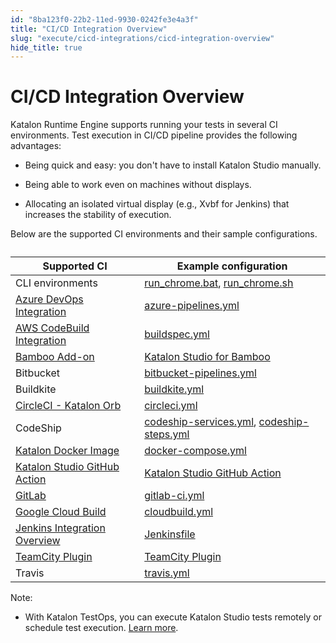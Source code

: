 ```yaml
---
id: "8ba123f0-22b2-11ed-9930-0242fe3e4a3f"
title: "CI/CD Integration Overview"
slug: "execute/cicd-integrations/cicd-integration-overview"
hide_title: true
---
```


# <a id="id" class="anchor_top_offset"/><a id="ariaid-title1" class="anchor_top_offset"/>CI/CD Integration Overview

<div xmlns="http://www.w3.org/1999/xhtml" className="p">Katalon Runtime Engine supports running your tests in several CI environments. Test execution in CI/CD pipeline provides the following advantages:<ul className="ul"><li className="li"><p className="p">Being quick and easy: you don't have to install Katalon Studio manually.</p></li><li className="li"><p className="p">Being able to work even on machines without displays.</p></li><li className="li"><p className="p">Allocating an isolated virtual display (e.g., Xvbf for Jenkins) that increases the stability of execution.</p></li></ul></div>
<p xmlns="http://www.w3.org/1999/xhtml" className="p">Below are the supported CI environments and their sample configurations. </p> 
<table xmlns="http://www.w3.org/1999/xhtml" className="table"><caption /><colgroup><col /><col /></colgroup><thead className="thead"><tr className><th className="entry anchor_top_offset" id="id__entry__1">Supported CI</th><th className="entry anchor_top_offset" id="id__entry__2">Example configuration</th></tr></thead><tbody className="tbody"><tr className><td className="entry" headers="id__entry__1 id__entry__2 ">CLI environments</td><td className="entry" headers="id__entry__1 id__entry__2 "> <a className="xref j-external-link" href="https://github.com/katalon-studio-samples/ci-samples/blob/master/run_chrome.bat" target="_blank">run_chrome.bat</a>, <a className="xref j-external-link" href="https://github.com/katalon-studio-samples/ci-samples/blob/master/run_chrome.sh" target="_blank">run_chrome.sh</a> </td></tr><tr className><td className="entry" headers="id__entry__1 id__entry__2 "><a className="xref" href="/docs/execute/cicd-integrations/azure-devops-integration">Azure DevOps Integration</a></td><td className="entry" headers="id__entry__1 id__entry__2 "><a className="xref j-external-link" href="https://github.com/katalon-studio-samples/ci-samples/blob/master/azure-pipelines.yml" target="_blank">azure-pipelines.yml</a></td></tr><tr className><td className="entry" headers="id__entry__1 id__entry__2 "><a className="xref" href="/docs/execute/cicd-integrations/aws-codebuild-integration">AWS CodeBuild Integration</a></td><td className="entry" headers="id__entry__1 id__entry__2 "><a className="xref j-external-link" href="https://github.com/katalon-studio-samples/ci-samples/blob/master/buildspec.yml" target="_blank">buildspec.yml</a></td></tr><tr className><td className="entry" headers="id__entry__1 id__entry__2 "><a className="xref" href="/docs/execute/cicd-integrations/bamboo-add-on">Bamboo Add-on</a></td><td className="entry" headers="id__entry__1 id__entry__2 "><a className="xref j-external-link" href="https://marketplace.atlassian.com/apps/1220235/katalon-devops-for-bamboo" target="_blank">Katalon Studio for Bamboo</a></td></tr><tr className><td className="entry" headers="id__entry__1 id__entry__2 ">Bitbucket</td><td className="entry" headers="id__entry__1 id__entry__2 "><a className="xref j-external-link" href="https://github.com/katalon-studio-samples/ci-samples/blob/master/bitbucket-pipelines.yml" target="_blank">bitbucket-pipelines.yml</a></td></tr><tr className><td className="entry" headers="id__entry__1 id__entry__2 ">Buildkite</td><td className="entry" headers="id__entry__1 id__entry__2 "><a className="xref j-external-link" href="https://github.com/katalon-studio-samples/ci-samples/blob/master/.buildkite/pipeline.yml" target="_blank">buildkite.yml</a></td></tr><tr className><td className="entry" headers="id__entry__1 id__entry__2 "><a className="xref" href="/docs/execute/cicd-integrations/circleci---katalon-orb">CircleCI - Katalon Orb</a></td><td className="entry" headers="id__entry__1 id__entry__2 "><a className="xref j-external-link" href="https://github.com/katalon-studio-samples/ci-samples/blob/master/.circleci/config.yml" target="_blank">circleci.yml</a></td></tr><tr className><td className="entry" headers="id__entry__1 id__entry__2 ">CodeShip</td><td className="entry" headers="id__entry__1 id__entry__2 "><a className="xref j-external-link" href="https://github.com/katalon-studio-samples/ci-samples/blob/master/codeship-services.yml" target="_blank">codeship-services.yml</a>, <a className="xref j-external-link" href="https://github.com/katalon-studio-samples/ci-samples/blob/master/codeship-steps.yml" target="_blank">codeship-steps.yml</a></td></tr><tr className><td className="entry" headers="id__entry__1 id__entry__2 "><a className="xref" href="/docs/execute/katalon-runtime-engine/katalon-docker-image">Katalon Docker Image</a></td><td className="entry" headers="id__entry__1 id__entry__2 "><a className="xref j-external-link" href="https://github.com/katalon-studio-samples/ci-samples/blob/master/docker-compose.yml" target="_blank">docker-compose.yml</a></td></tr><tr className><td className="entry" headers="id__entry__1 id__entry__2 "><a className="xref" href="/docs/execute/cicd-integrations/katalon-studio-github-action">Katalon Studio GitHub Action</a></td><td className="entry" headers="id__entry__1 id__entry__2 "><a className="xref j-external-link" href="https://github.com/marketplace/actions/katalon-studio" target="_blank">Katalon Studio GitHub Action</a></td></tr><tr className><td className="entry" headers="id__entry__1 id__entry__2 "><a className="xref" href="/docs/execute/cicd-integrations/gitlab-integration">GitLab</a></td><td className="entry" headers="id__entry__1 id__entry__2 "><a className="xref j-external-link" href="https://github.com/katalon-studio-samples/ci-samples/blob/master/.gitlab-ci.yml" target="_blank">gitlab-ci.yml</a></td></tr><tr className><td className="entry" headers="id__entry__1 id__entry__2 "><a className="xref" href="/docs/execute/cicd-integrations/google-cloud-build">Google Cloud Build</a></td><td className="entry" headers="id__entry__1 id__entry__2 "><a className="xref j-external-link" href="https://github.com/katalon-studio-samples/ci-samples/blob/master/cloudbuild.yaml" target="_blank">cloudbuild.yml</a></td></tr><tr className><td className="entry" headers="id__entry__1 id__entry__2 "><a className="xref" href="/docs/execute/cicd-integrations/jenkins-integration-overview">Jenkins Integration Overview</a></td><td className="entry" headers="id__entry__1 id__entry__2 "><a className="xref j-external-link" href="https://github.com/katalon-studio-samples/ci-samples/blob/master/Jenkinsfile" target="_blank">Jenkinsfile</a></td></tr><tr className><td className="entry" headers="id__entry__1 id__entry__2 "><a className="xref" href="/docs/execute/cicd-integrations/teamcity-plugin">TeamCity Plugin</a></td><td className="entry" headers="id__entry__1 id__entry__2 "><a className="xref j-external-link" href="https://plugins.jetbrains.com/plugin/12653-katalon-studio-runner/" target="_blank">TeamCity Plugin</a></td></tr><tr className><td className="entry" headers="id__entry__1 id__entry__2 ">Travis</td><td className="entry" headers="id__entry__1 id__entry__2 "><a className="xref j-external-link" href="https://github.com/katalon-studio-samples/ci-samples/blob/master/.travis.yml" target="_blank">travis.yml</a></td></tr></tbody></table> 
<div xmlns="http://www.w3.org/1999/xhtml" className="p"><div className="note note note_note"><span className="note__title">Note:</span> <ul className="ul"><li className="li"><p className="p">With Katalon TestOps, you can execute Katalon Studio tests remotely or schedule test execution. <a className="xref j-external-link" href="https://docs.katalon.com/docs/katalon-testops/test-planning/schedules/schedule-test-runs" target="_blank">Learn more</a>.</p></li></ul></div></div>
